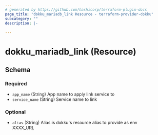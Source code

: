 ```yaml
---
# generated by https://github.com/hashicorp/terraform-plugin-docs
page_title: "dokku_mariadb_link Resource - terraform-provider-dokku"
subcategory: ""
description: |-
  
---
```


# dokku_mariadb_link (Resource)





<!-- schema generated by tfplugindocs -->
## Schema

### Required

- `app_name` (String) App name to apply link service to
- `service_name` (String) Service name to link

### Optional

- `alias` (String) Alias is dokku's resource alias to provide as env XXXX_URL
